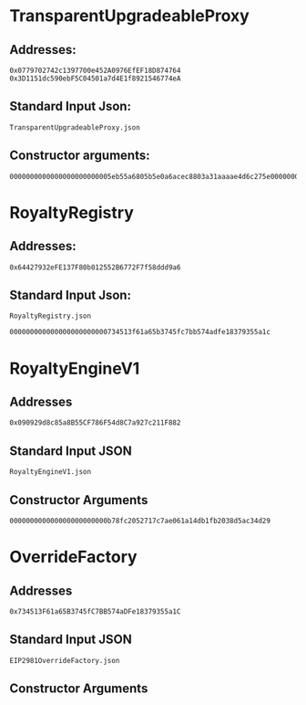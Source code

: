 # TransparentUpgradeableProxy

## Addresses:
`0x0779702742c1397700e452A0976EfEF18D874764`
`0x3D1151dc590ebF5C04501a7d4E1f8921546774eA`


## Standard Input Json:
`TransparentUpgradeableProxy.json`


## Constructor arguments:
```
0000000000000000000000005eb55a6805b5e0a6acec8803a31aaaae4d6c275e0000000000000000000000000779702742c1397700e452a0976efef18d87476400000000000000000000000000000000000000000000000000000000000000600000000000000000000000000000000000000000000000000000000000000000
```

# RoyaltyRegistry

## Addresses:
`0x64427932eFE137F80b012552B6772F7f58ddd9a6`


## Standard Input Json:
`RoyaltyRegistry.json`

```
000000000000000000000000734513f61a65b3745fc7bb574adfe18379355a1c
```

# RoyaltyEngineV1

## Addresses
`0x090929d8c85a8B55CF786F54d8C7a927c211F882`

## Standard Input JSON
`RoyaltyEngineV1.json`

## Constructor Arguments

```
000000000000000000000000b78fc2052717c7ae061a14db1fb2038d5ac34d29
```

# OverrideFactory

## Addresses
`0x734513F61a65B3745fC7BB574aDFe18379355a1C`

## Standard Input JSON
`EIP2981OverrideFactory.json`

## Constructor Arguments